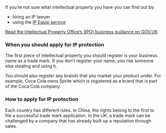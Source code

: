 If you&rsquo;re not sure what intellectual property you have you can find out by:

- hiring an IP lawyer
- using the [IP Equip service](http://www.ipo.gov.uk/blogs/equip/ "IP Equip service") 

[Read the Intellectual Property Office&rsquo;s (IPO) business guidance on GOV.UK](https://www.gov.uk/government/collections/ip-for-business-events-guidance-tools-and-case-studies#business-guidance "IPO business guidance").

### When you should apply for IP protection

The first piece of intellectual property you should register is your business name as a trade mark. If you don&rsquo;t register your name, you risk someone else stealing and using it. 

You should also register any brands that you market your product under. For example, Coca Cola owns Sprite which is registered as a brand that is part of the Coca Cola company.

### How to apply for IP protection

Each country has different rules. In China, the rights belong to the first to file a successful trade mark application. In the UK, a trade mark can be challenged by a company that has already built up a reputation through sales. 
